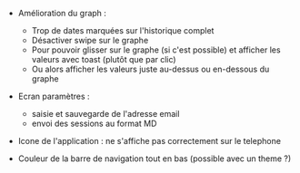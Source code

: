 - Amélioration du graph :
    - Trop de dates marquées sur l'historique complet
    - Désactiver swipe sur le graphe
    - Pour pouvoir glisser sur le graphe (si c'est possible) et afficher les valeurs avec toast (plutôt que par clic)
    - Ou alors afficher les valeurs juste au-dessus ou en-dessous du graphe

- Ecran paramètres :
    - saisie et sauvegarde de l'adresse email
    - envoi des sessions au format MD

- Icone de l'application : ne s'affiche pas correctement sur le telephone

- Couleur de la barre de navigation tout en bas (possible avec un theme ?)
